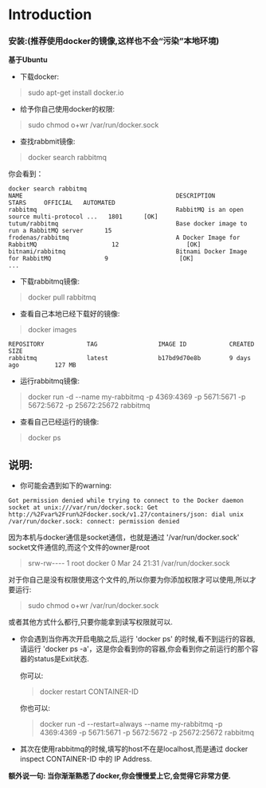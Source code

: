 # Introduction

### 安装:(推荐使用docker的镜像,这样也不会“污染”本地环境)

**基于Ubuntu**

- 下载docker:
> sudo apt-get install docker.io
- 给予你自己使用docker的权限:
> sudo chmod o+wr /var/run/docker.sock
- 查找rabbmit镜像:
> docker search rabbitmq

你会看到：
```
docker search rabbitmq
NAME                                           DESCRIPTION                                     STARS     OFFICIAL   AUTOMATED
rabbitmq                                       RabbitMQ is an open source multi-protocol ...   1801      [OK]       
tutum/rabbitmq                                 Base docker image to run a RabbitMQ server      15                   
frodenas/rabbitmq                              A Docker Image for RabbitMQ                     12                   [OK]
bitnami/rabbitmq                               Bitnami Docker Image for RabbitMQ               9                    [OK]
...
```
- 下载rabbitmq镜像:
> docker pull rabbitmq
- 查看自己本地已经下载好的镜像:
> docker images
```
REPOSITORY            TAG                 IMAGE ID            CREATED             SIZE
rabbitmq              latest              b17bd9d70e8b        9 days ago          127 MB
```
- 运行rabbitmq镜像:
> docker run -d --name my-rabbitmq -p 4369:4369 -p 5671:5671 -p 5672:5672 -p 25672:25672 rabbitmq
- 查看自己已经运行的镜像:
> docker ps

## 说明:

- 你可能会遇到如下的warning:
```
Got permission denied while trying to connect to the Docker daemon socket at unix:///var/run/docker.sock: Get http://%2Fvar%2Frun%2Fdocker.sock/v1.27/containers/json: dial unix /var/run/docker.sock: connect: permission denied
```
因为本机与docker通信是socket通信，也就是通过 '/var/run/docker.sock' socket文件通信的,而这个文件的owner是root

> srw-rw---- 1 root docker 0 Mar 24 21:31 /var/run/docker.sock

对于你自己是没有权限使用这个文件的,所以你要为你添加权限才可以使用,所以才要运行:
> sudo chmod o+wr /var/run/docker.sock

或者其他方式什么都行,只要你能拿到读写权限就可以.

- 你会遇到当你再次开启电脑之后,运行 'docker ps' 的时候,看不到运行的容器, 请运行 'docker ps -a'，这是你会看到你的容器,你会看到你之前运行的那个容器的status是Exit状态.
  
  你可以:

  > docker restart CONTAINER-ID

  你也可以:

  > docker run -d --restart=always --name my-rabbitmq -p 4369:4369 -p 5671:5671 -p 5672:5672 -p 25672:25672 rabbitmq

- 其次在使用rabbitmq的时候,填写的host不在是localhost,而是通过 docker inspect CONTAINER-ID 中的 IP Address.

**额外说一句: 当你渐渐熟悉了docker,你会慢慢爱上它,会觉得它非常方便.**